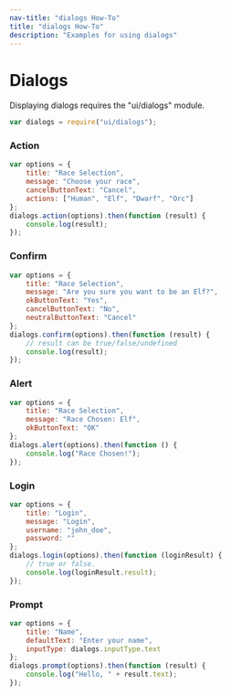 ```yaml
---
nav-title: "dialogs How-To"
title: "dialogs How-To"
description: "Examples for using dialogs"
---
```

# Dialogs
Displaying dialogs requires the "ui/dialogs" module.
``` JavaScript
var dialogs = require("ui/dialogs");
```
### Action
``` JavaScript
var options = {
    title: "Race Selection",
    message: "Choose your race",
    cancelButtonText: "Cancel",
    actions: ["Human", "Elf", "Dwarf", "Orc"]
};
dialogs.action(options).then(function (result) {
    console.log(result);
});
```
### Confirm
``` JavaScript
var options = {
    title: "Race Selection",
    message: "Are you sure you want to be an Elf?",
    okButtonText: "Yes",
    cancelButtonText: "No",
    neutralButtonText: "Cancel"
};
dialogs.confirm(options).then(function (result) {
    // result can be true/false/undefined
    console.log(result);
});
```
### Alert
``` JavaScript
var options = {
    title: "Race Selection",
    message: "Race Chosen: Elf",
    okButtonText: "OK"
};
dialogs.alert(options).then(function () {
    console.log("Race Chosen!");
});
```
### Login
``` JavaScript
var options = {
    title: "Login",
    message: "Login",
    username: "john_doe",
    password: ""
};
dialogs.login(options).then(function (loginResult) {
    // true or false.
    console.log(loginResult.result);
});
```
### Prompt
``` JavaScript
var options = {
    title: "Name",
    defaultText: "Enter your name",
    inputType: dialogs.inputType.text
};
dialogs.prompt(options).then(function (result) {
    console.log("Hello, " + result.text);
});
```
